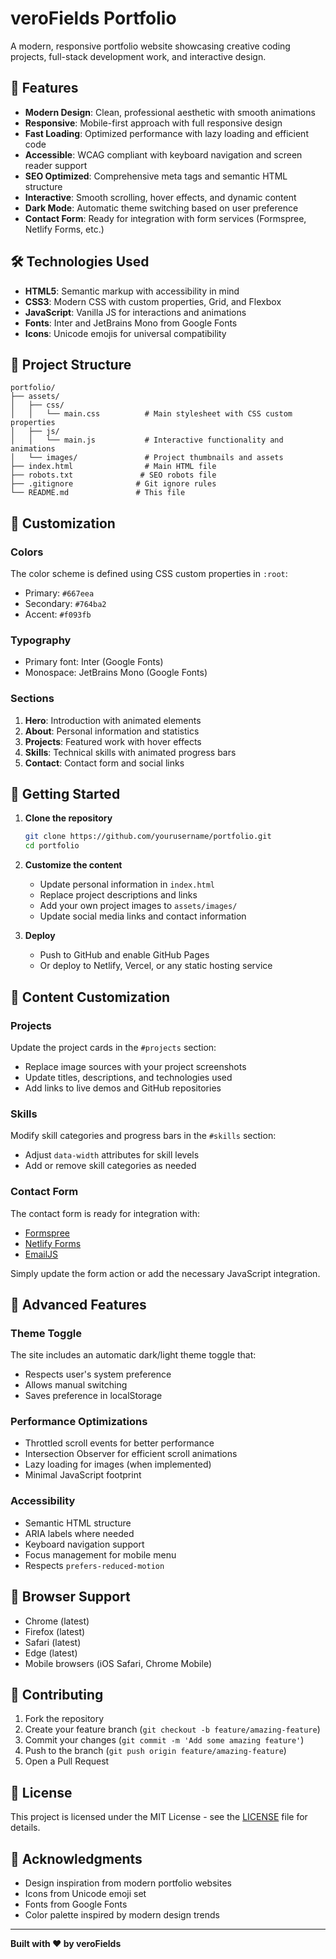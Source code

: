 # veroFields Portfolio

A modern, responsive portfolio website showcasing creative coding projects, full-stack development work, and interactive design.

## 🚀 Features

- **Modern Design**: Clean, professional aesthetic with smooth animations
- **Responsive**: Mobile-first approach with full responsive design
- **Fast Loading**: Optimized performance with lazy loading and efficient code
- **Accessible**: WCAG compliant with keyboard navigation and screen reader support
- **SEO Optimized**: Comprehensive meta tags and semantic HTML structure
- **Interactive**: Smooth scrolling, hover effects, and dynamic content
- **Dark Mode**: Automatic theme switching based on user preference
- **Contact Form**: Ready for integration with form services (Formspree, Netlify Forms, etc.)

## 🛠️ Technologies Used

- **HTML5**: Semantic markup with accessibility in mind
- **CSS3**: Modern CSS with custom properties, Grid, and Flexbox
- **JavaScript**: Vanilla JS for interactions and animations
- **Fonts**: Inter and JetBrains Mono from Google Fonts
- **Icons**: Unicode emojis for universal compatibility

## 📁 Project Structure

```
portfolio/
├── assets/
│   ├── css/
│   │   └── main.css          # Main stylesheet with CSS custom properties
│   ├── js/
│   │   └── main.js           # Interactive functionality and animations
│   └── images/               # Project thumbnails and assets
├── index.html                # Main HTML file
├── robots.txt               # SEO robots file
├── .gitignore              # Git ignore rules
└── README.md               # This file
```

## 🎨 Customization

### Colors
The color scheme is defined using CSS custom properties in `:root`:
- Primary: `#667eea`
- Secondary: `#764ba2`
- Accent: `#f093fb`

### Typography
- Primary font: Inter (Google Fonts)
- Monospace: JetBrains Mono (Google Fonts)

### Sections
1. **Hero**: Introduction with animated elements
2. **About**: Personal information and statistics
3. **Projects**: Featured work with hover effects
4. **Skills**: Technical skills with animated progress bars
5. **Contact**: Contact form and social links

## 🚀 Getting Started

1. **Clone the repository**
   ```bash
   git clone https://github.com/yourusername/portfolio.git
   cd portfolio
   ```

2. **Customize the content**
   - Update personal information in `index.html`
   - Replace project descriptions and links
   - Add your own project images to `assets/images/`
   - Update social media links and contact information

3. **Deploy**
   - Push to GitHub and enable GitHub Pages
   - Or deploy to Netlify, Vercel, or any static hosting service

## 📝 Content Customization

### Projects
Update the project cards in the `#projects` section:
- Replace image sources with your project screenshots
- Update titles, descriptions, and technologies used
- Add links to live demos and GitHub repositories

### Skills
Modify skill categories and progress bars in the `#skills` section:
- Adjust `data-width` attributes for skill levels
- Add or remove skill categories as needed

### Contact Form
The contact form is ready for integration with:
- [Formspree](https://formspree.io/)
- [Netlify Forms](https://www.netlify.com/products/forms/)
- [EmailJS](https://www.emailjs.com/)

Simply update the form action or add the necessary JavaScript integration.

## 🔧 Advanced Features

### Theme Toggle
The site includes an automatic dark/light theme toggle that:
- Respects user's system preference
- Allows manual switching
- Saves preference in localStorage

### Performance Optimizations
- Throttled scroll events for better performance
- Intersection Observer for efficient scroll animations
- Lazy loading for images (when implemented)
- Minimal JavaScript footprint

### Accessibility
- Semantic HTML structure
- ARIA labels where needed
- Keyboard navigation support
- Focus management for mobile menu
- Respects `prefers-reduced-motion`

## 📱 Browser Support

- Chrome (latest)
- Firefox (latest)
- Safari (latest)
- Edge (latest)
- Mobile browsers (iOS Safari, Chrome Mobile)

## 🤝 Contributing

1. Fork the repository
2. Create your feature branch (`git checkout -b feature/amazing-feature`)
3. Commit your changes (`git commit -m 'Add some amazing feature'`)
4. Push to the branch (`git push origin feature/amazing-feature`)
5. Open a Pull Request

## 📄 License

This project is licensed under the MIT License - see the [LICENSE](LICENSE) file for details.

## 🙏 Acknowledgments

- Design inspiration from modern portfolio websites
- Icons from Unicode emoji set
- Fonts from Google Fonts
- Color palette inspired by modern design trends

---

**Built with ❤️ by veroFields**